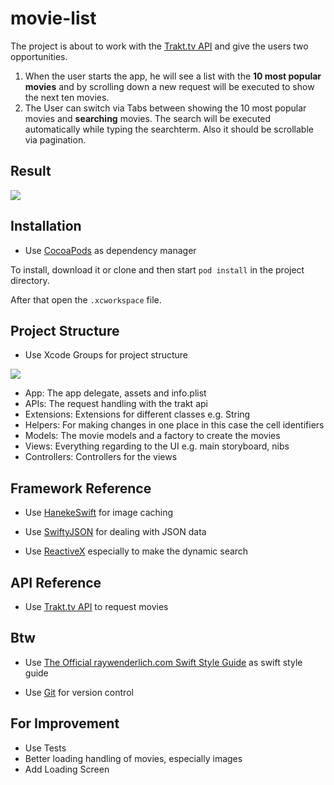 # movie-list

The project is about to work with the [Trakt.tv API](http://docs.trakt.apiary.io/#) and give the users two opportunities.

1. When the user starts the app, he will see a list with the **10 most popular movies** and by scrolling down a new request will be executed to show the next ten movies.
2. The User can switch via Tabs between showing the 10 most popular movies and **searching** movies. The search will be executed automatically while typing the searchterm. Also it should be scrollable via pagination.

## Result

![](https://media.giphy.com/media/26hisH3Fo6prTyFFK/giphy.gif)

## Installation

- Use [CocoaPods](https://cocoapods.org/) as dependency manager

To install, download it or clone and then start `pod install` in the project directory.

After that open the `.xcworkspace` file.

## Project Structure

- Use Xcode Groups for project structure

![](http://i.imgur.com/E3ACS1B.png)

- App: The app delegate, assets and info.plist
- APIs: The request handling with the trakt api
- Extensions: Extensions for different classes e.g. String
- Helpers: For making changes in one place in this case the cell identifiers
- Models: The movie models and a factory to create the movies
- Views: Everything regarding to the UI e.g. main storyboard, nibs
- Controllers: Controllers for the views

## Framework Reference

- Use [HanekeSwift](https://github.com/Haneke/HanekeSwift) for image caching

- Use [SwiftyJSON](https://github.com/SwiftyJSON/SwiftyJSON) for dealing with JSON data

- Use [ReactiveX](https://github.com/ReactiveX/RxSwift/tree/rxswift-2.0) especially to make the dynamic search

## API Reference

- Use [Trakt.tv API](http://docs.trakt.apiary.io/#) to request movies

## Btw

- Use [The Official raywenderlich.com Swift Style Guide](https://github.com/raywenderlich/swift-style-guide) as swift style guide

- Use [Git](https://git-scm.com/) for version control

## For Improvement

- Use Tests
- Better loading handling of movies, especially images
- Add Loading Screen